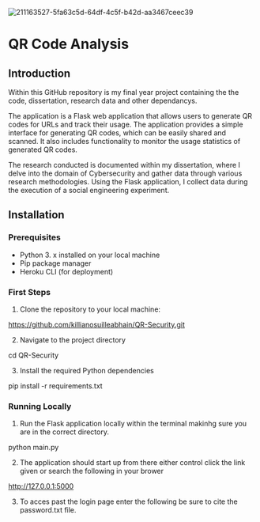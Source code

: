 ![211163527-5fa63c5d-64df-4c5f-b42d-aa3467ceec39](https://github.com/killianosuilleabhain/QR-Security/assets/61831341/3a01545f-a100-4fd6-bfab-6726747f6551)

# QR Code Analysis

## Introduction
Within this GitHub repository is my final year project containing the the code, dissertation, research data and other dependancys.

The application is a Flask web application that allows users to generate QR codes for URLs and track their usage. The application provides a simple interface for generating QR codes, which can be easily shared and scanned. It also includes functionality to monitor the usage statistics of generated QR codes.

The research conducted is documented within my dissertation, where I delve into the domain of Cybersecurity and gather data through various research methodologies. Using the Flask application, I collect data during the execution of a social engineering experiment.

## Installation

### Prerequisites
* Python 3. x installed on your local machine
* Pip package manager
* Heroku CLI (for deployment)

### First Steps 
1. Clone the repository to your local machine:

https://github.com/killianosuilleabhain/QR-Security.git

2. Navigate to the project directory

cd QR-Security

3. Install the required Python dependencies

pip install -r requirements.txt

### Running Locally
1. Run the Flask application locally within the terminal makinhg sure you are in the correct directory.

python main.py

2. The application should start up from there either control click the link given or search the following in your brower

http://127.0.0.1:5000

3. To acces past the login page enter the following be sure to cite the password.txt file.




